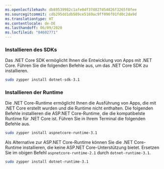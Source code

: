 ```yaml
---
ms.openlocfilehash: db89539982c1afe0df374027d54826f3265f0fee
ms.sourcegitcommit: cdb295dd1db589ce5169ac9ff096f01fd0c2da9d
ms.translationtype: HT
ms.contentlocale: de-DE
ms.lasthandoff: 06/09/2020
ms.locfileid: "84602771"
---
```


### <a name="install-the-sdk"></a>Installieren des SDKs

Das .NET Core SDK ermöglicht Ihnen die Entwicklung von Apps mit .NET Core. Führen Sie die folgenden Befehle aus, um das .NET Core SDK zu installieren.

```bash
sudo zypper install dotnet-sdk-3.1
```

### <a name="install-the-runtime"></a>Installieren der Runtime

Die .NET Core-Runtime ermöglicht Ihnen die Ausführung von Apps, die mit .NET Core erstellt wurden und die Runtime nicht enthalten. Die folgenden Befehle installieren die ASP.NET Core-Runtime, die die kompatibelste Runtime für .NET Core ist. Führen Sie in Ihrem Terminal die folgenden Befehle aus.

```bash
sudo zypper install aspnetcore-runtime-3.1
```

Als Alternative zur ASP.NET Core-Runtime können Sie die .NET Core-Runtime installieren, die keine ASP.NET Core-Unterstützung bietet. Ersetzen Sie im obigen Befehl `aspnetcore-runtime-2.1` durch `dotnet-runtime-3.1`.

```bash
sudo zypper install dotnet-runtime-3.1
```
